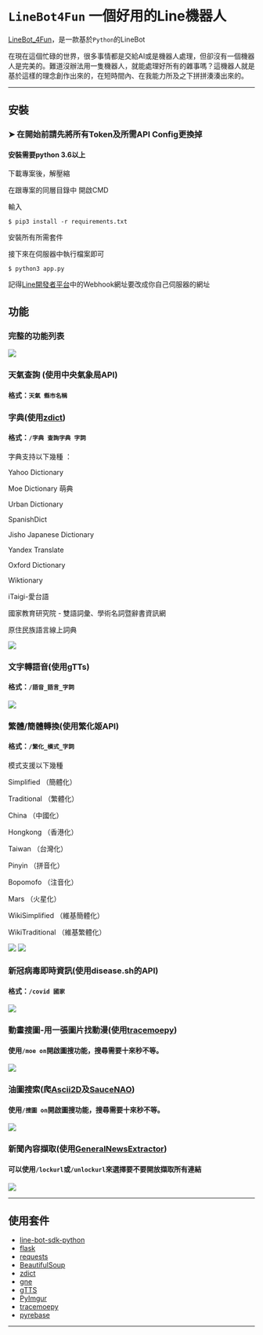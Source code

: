 # `LineBot4Fun` 一個好用的Line機器人

[LineBot_4Fun](https://github.com/vincent9579/LineBot_4Fun)，是一款基於`Python`的LineBot

在現在這個忙碌的世界，很多事情都是交給AI或是機器人處理，但卻沒有一個機器人是完美的。難道沒辦法用一隻機器人，就能處理好所有的雜事嗎？這機器人就是基於這樣的理念創作出來的，在短時間內、在我能力所及之下拼拼湊湊出來的。

---

## 安裝

### ➤ 在開始前請先將所有Token及所需API Config更換掉

#### 安裝需要python 3.6以上

下載專案後，解壓縮

在跟專案的同層目錄中 開啟CMD

輸入

`$ pip3 install -r requirements.txt`

安裝所有所需套件

接下來在伺服器中執行檔案即可

`$ python3 app.py`



記得[Line開發者平台](https://developers.line.biz/console/)中的Webhook網址要改成你自己伺服器的網址

## 功能

### 完整的功能列表
![](https://github.com/vincent9579/LineBot_4Fun/blob/main/Example_img/Help.png?raw=true)

### 天氣查詢 (使用中央氣象局API)
#### 格式：`天氣 縣市名稱`

### 字典(使用[zdict](https://github.com/zdict/zdict))
#### 格式：`/字典 查詢字典 字詞`

字典支持以下幾種 ：

Yahoo Dictionary

Moe Dictionary 萌典

Urban Dictionary

SpanishDict

Jisho Japanese Dictionary

Yandex Translate

Oxford Dictionary

Wiktionary

iTaigi-愛台語

國家教育研究院 - 雙語詞彙、學術名詞暨辭書資訊網

原住民族語言線上詞典



![](https://github.com/vincent9579/LineBot_4Fun/blob/main/Example_img/Dict.jpg?raw=true)

### 文字轉語音(使用gTTs)
#### 格式：`/語音_語言_字詞`
![](https://github.com/vincent9579/LineBot_4Fun/blob/main/Example_img/gtts.jpg?raw=true)

### 繁體/簡體轉換(使用繁化姬API)
#### 格式：`/繁化_模式_字詞`

模式支援以下幾種

Simplified （簡體化）

Traditional （繁體化）

China （中國化）

Hongkong （香港化）

Taiwan （台灣化）

Pinyin （拼音化） 

Bopomofo （注音化）

Mars （火星化）

WikiSimplified （維基簡體化）

WikiTraditional （維基繁體化）




![](https://github.com/vincent9579/LineBot_4Fun/blob/main/Example_img/zhconvert1.jpg?raw=true)
![](https://github.com/vincent9579/LineBot_4Fun/blob/main/Example_img/zhconvert2.jpg?raw=true)

### 新冠病毒即時資訊(使用disease.sh的API)
#### 格式：`/covid 國家`
![](https://github.com/vincent9579/LineBot_4Fun/blob/main/Example_img/covid.jpg?raw=true)

### 動畫搜圖-用一張圖片找動漫(使用[tracemoepy](https://github.com/DragSama/tracemoepy))
#### 使用`/moe on`開啟圖搜功能，搜尋需要十來秒不等。
![](https://github.com/vincent9579/LineBot_4Fun/blob/main/Example_img/moe.jpg?raw=true)

### 油圖搜索(爬[Ascii2D](https://ascii2d.net/)及[SauceNAO](https://saucenao.com/))
#### 使用`/搜圖 on`開啟圖搜功能，搜尋需要十來秒不等。
![](https://github.com/vincent9579/LineBot_4Fun/blob/main/Example_img/image_search.jpg?raw=true)

### 新聞內容擷取(使用[GeneralNewsExtractor](https://github.com/kingname/GeneralNewsExtractor))
#### 可以使用`/lockurl`或`/unlockurl`來選擇要不要開放擷取所有連結
![](https://github.com/vincent9579/LineBot_4Fun/blob/main/Example_img/news.jpg?raw=true)


---

## 使用套件
* [line-bot-sdk-python](https://github.com/line/line-bot-sdk-python)
* [flask](https://palletsprojects.com/p/flask/)
* [requests](https://requests.readthedocs.io/en/master/)
* [BeautifulSoup](https://www.crummy.com/software/BeautifulSoup/)
* [zdict](https://github.com/zdict/zdict)
* [gne](https://github.com/kingname/GeneralNewsExtractor)
* [gTTS](https://github.com/pndurette/gTTS)
* [PyImgur](https://github.com/Damgaard/PyImgur)
* [tracemoepy](https://github.com/DragSama/tracemoepy)
* [pyrebase](https://github.com/nhorvath/Pyrebase4)

---